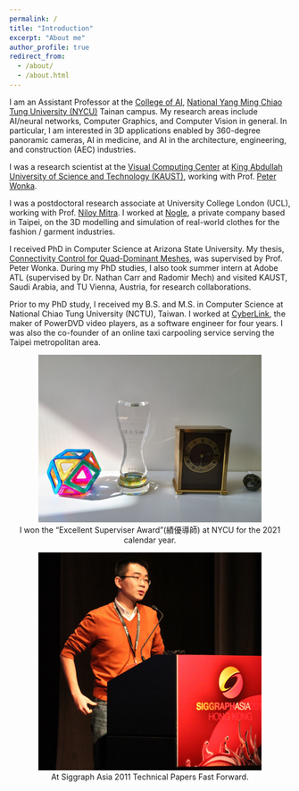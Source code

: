 ```yaml
---
permalink: /
title: "Introduction"
excerpt: "About me"
author_profile: true
redirect_from: 
  - /about/
  - /about.html
---
```


I am an Assistant Professor at the <a href="https://ai.nycu.edu.tw/en/">College of AI</a>, <a href="https://en.nycu.edu.tw/">National Yang Ming Chiao Tung University (NYCU)</a> Tainan campus. My research areas include AI/neural networks, Computer Graphics, and Computer Vision in general. In particular, I am interested in 3D applications enabled by 360-degree panoramic cameras, AI in medicine, and AI in the architecture, engineering, and construction (AEC) industries.

I was a research scientist at the <a href="https://vcc.kaust.edu.sa">Visual Computing Center</a> at <a href="http://www.kaust.edu.sa">King Abdullah University of Science and Technology (KAUST)</a>, working with Prof. <a href="http://peterwonka.net/">Peter Wonka</a>.

I was a postdoctoral research associate at University College London (UCL), working with Prof. <a href="http://www0.cs.ucl.ac.uk/staff/n.mitra/">Niloy Mitra</a>. I worked at <a href="http://www.nogle.com">Nogle</a>, a private company based in Taipei, on the 3D modelling and simulation of real-world clothes for the fashion / garment industries.

I received PhD in Computer Science at Arizona State University. My thesis, <a href="https://keep.lib.asu.edu/items/153051">Connectivity Control for Quad-Dominant Meshes</a>, was supervised by Prof. Peter Wonka. During my PhD studies, I also took summer intern at Adobe ATL (supervised by Dr. Nathan Carr and Radomir Mech) and visited KAUST, Saudi Arabia, and TU Vienna, Austria, for research collaborations.

Prior to my PhD study, I received my B.S. and M.S. in Computer Science at National Chiao Tung University (NCTU), Taiwan. I worked at <a href="http://www.cyberlink.com/">CyberLink</a>, the maker of PowerDVD video players, as a software engineer for four years. I was also the co-founder of an online taxi carpooling service serving the Taipei metropolitan area.

<p style="text-align: center;"><a href="/files/supervising_award.jpg"><img width='400' src='/images/supervising_award.jpg'></a><br>
I won the “Excellent Superviser Award”(績優導師) at NYCU for the 2021 calendar year.</p>

<p style="text-align: center;"><a href="/images/profile.jpg"><img width='400' src='/images/profile.jpg'></a><br>
At Siggraph Asia 2011 Technical Papers Fast Forward.</p>